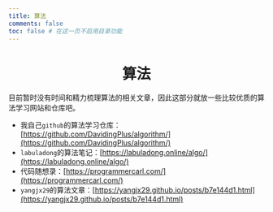```yaml
---
title: 算法
comments: false
toc: false # 在这一页不启用目录功能
---
```


# <center>算法</center>

目前暂时没有时间和精力梳理算法的相关文章，因此这部分就放一些比较优质的算法学习网站和仓库吧。

- 我自己`github`的算法学习仓库：[https://github.com/DavidingPlus/algorithm/](https://github.com/DavidingPlus/algorithm/)
- `labuladong`的算法笔记：[https://labuladong.online/algo/](https://labuladong.online/algo/)
- 代码随想录：[https://programmercarl.com/](https://programmercarl.com/)
- `yangjx29`的算法文章：[https://yangjx29.github.io/posts/b7e144d1.html](https://yangjx29.github.io/posts/b7e144d1.html)

